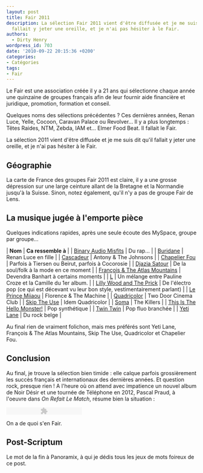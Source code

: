 ```yaml
---
layout: post
title: Fair 2011
description: La sélection Fair 2011 vient d'être diffusée et je me suis dit qu'il
  fallait y jeter une oreille, et je n'ai pas hésiter à le Fair.
authors:
  - Dirty Henry
wordpress_id: 703
date: '2010-09-22 20:15:36 +0200'
categories:
- Catégories
tags:
- Fair
---
```

Le Fair est une association créée il y a 21 ans qui sélectionne chaque année une quinzaine de groupes français afin de leur fournir aide financière et juridique, promotion, formation et conseil.

Quelques noms des sélections précédentes ? Ces dernières années, Renan Luce, Yelle, Cocoon, Caravan Palace ou Revolver… Il y a plus longtemps : Têtes Raides, NTM, Zebda, IAM et…  Elmer Food Beat. Il fallait le Fair.

La sélection 2011 vient d'être diffusée et je me suis dit qu'il fallait y jeter une oreille, et je n'ai pas hésiter à le Fair.

<h2>Géographie</h2>

La carte de France des groupes Fair 2011 est claire, il y a une grosse dépression sur une large ceinture allant de la Bretagne et la Normandie jusqu'à la Suisse. Sinon, notez également, qu'il n'y a pas de groupe Fair de Lens.

<img387>

<h2>La musique jugée à l'emporte pièce</h2>

Quelques indications rapides, après une seule écoute des MySpace, groupe par groupe...

| __Nom__ | __Ca ressemble à__ |
| [Binary Audio Misfits](http://www.myspace.com/binaryaudiomisfits) | Du rap... |
| [Buridane](http://www.myspace.com/buridane) | Renan Luce en fille |
| [Cascadeur](http://www.myspace.com/cascadeur) | Antony & The Johnsons |
| [Chapelier Fou](http://www.myspace.com/chapelierfou) | Parfois à Tiersen ou Beirut, parfois à Cocorosie |
| [Djazia Satour](http://www.myspace.com/djaziasatour) | De la soul/folk à la mode en ce moment |
| [François & The Atlas Mountains](http://www.myspace.com/francoisinbristol) | Devendra Banhart à certains moments |
| [L](http://www.myspace.com/lmusique) | Un mélange entre Pauline Croze et la Camille du 1er album. |
| [Lilly Wood and The Prick](http://www.myspace.com/lillywoodandtheprick) | De l'électro pop (ce qui est décevant vu leur bon style, vestimentairement parlant) |
| [Le Prince Miiaou](http://www.myspace.com/leprincemiiaou) | Florence & The Machine |
| [Quadricolor](http://www.myspace.com/4quadricolor4) | Two Door Cinema Club |
| [Skip The Use](http://www.myspace.com/skiptheuse) | Idem Quadricolor |
| [Soma](http://www.myspace.com/somafrance) | The Killers |
| [This Is The Hello Monster!](http://www.myspace.com/tithm) | Pop synthétique |
| [Twin Twin](http://www.myspace.com/twintwinmusic) | Pop fluo branchée |
| [Yeti Lane](http://www.myspace.com/yetilane) | Du rock belge |

Au final rien de vraiment folichon, mais mes préférés sont Yeti Lane, François & The Atlas Mountains, Skip The Use, Quadricolor et Chapelier Fou.

<h2>Conclusion</h2>

Au final, je trouve la sélection bien timide : elle calque parfois grossièrement les succès français et internationaux des dernières années. Et question rock, presque rien ! A l'heure où on attend avec impatience un nouvel album de Noir Désir et une tournée de Téléphone en 2012, Pascal Praud, à l'oeuvre dans *On Refait Le Match*, résume bien la situation :

<object type="application/x-shockwave-flash" data="/squelettes/flash/dewplayer.swf?mp3=IMG/mp3/praud.mp3" width="200" height="20"> 
<param name="movie" value="dewplayer.swf?mp3=IMG/mp3/praud.mp3" /> 
</object> 

On a de quoi s'en Fair.

<h2>Post-Scriptum</h2>

Le mot de la fin à Panoramix, à qui je dédis tous les jeux de mots foireux de ce post.

<object width="500" height="306"><param name="movie" value="http://www.youtube.com/v/tFbw_m_m7G8?fs=1&hl=fr_FR"></param><param name="allowFullScreen" value="true"></param><param name="allowscriptaccess" value="always"></param><embed src="http://www.youtube.com/v/tFbw_m_m7G8?fs=1&hl=fr_FR" type="application/x-shockwave-flash" allowscriptaccess="always" allowfullscreen="true" width="500" height="306"></embed></object>

